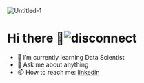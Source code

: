 ![Untitled-1](https://user-images.githubusercontent.com/57296740/205716881-f165ec2b-2946-4839-ace7-5de5e519c7f9.png)
# Hi there 👋![disconnect](https://user-images.githubusercontent.com/57296740/205718309-a9586667-7657-4cd9-ad45-7012416ea6ae.gif)


- 🌱 I’m currently learning Data Scientist
- 💬 Ask me about anything
- 📫 How to reach me: [linkedin](https://www.linkedin.com/in/salmanfaishal/)

